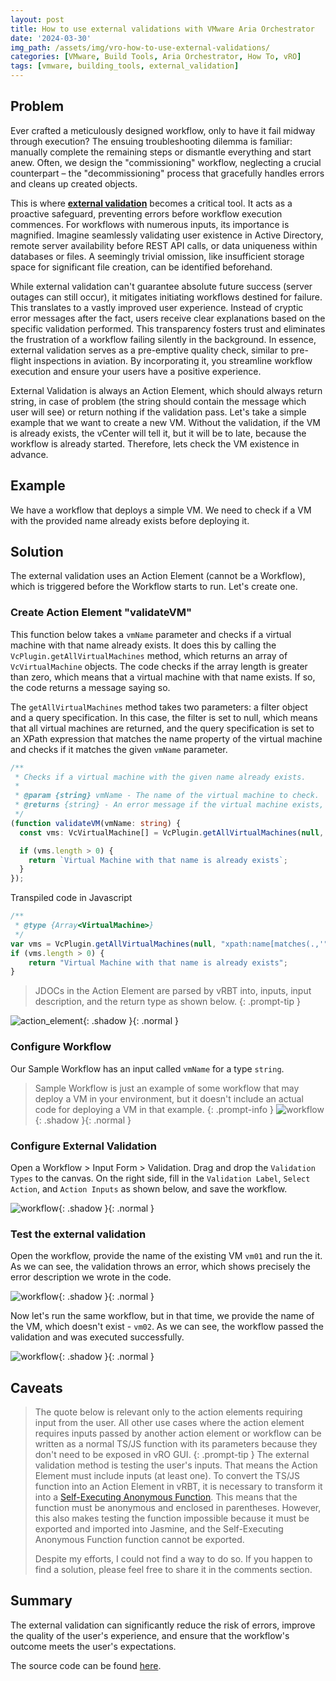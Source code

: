 ```yaml
---
layout: post
title: How to use external validations with VMware Aria Orchestrator
date: '2024-03-30'
img_path: /assets/img/vro-how-to-use-external-validations/
categories: [VMware, Build Tools, Aria Orchestrator, How To, vRO]
tags: [vmware, building_tools, external_validation]
---
```


## Problem

Ever crafted a meticulously designed workflow, only to have it fail midway through execution? The ensuing troubleshooting dilemma is familiar: manually complete the remaining steps or dismantle everything and start anew. Often, we design the "commissioning" workflow, neglecting a crucial counterpart – the "decommissioning" process that gracefully handles errors and cleans up created objects.

This is where **[external validation](https://docs.vmware.com/en/VMware-Aria-Automation/8.16/Using-Automation-Orchestrator/GUID-97313488-7EBA-45F3-9A5A-3732ACDADC32.html)** becomes a critical tool. It acts as a proactive safeguard, preventing errors before workflow execution commences. For workflows with numerous inputs, its importance is magnified. Imagine seamlessly validating user existence in Active Directory, remote server availability before REST API calls, or data uniqueness within databases or files. A seemingly trivial omission, like insufficient storage space for significant file creation, can be identified beforehand.

While external validation can't guarantee absolute future success (server outages can still occur), it mitigates initiating workflows destined for failure. This translates to a vastly improved user experience. Instead of cryptic error messages after the fact, users receive clear explanations based on the specific validation performed. This transparency fosters trust and eliminates the frustration of a workflow failing silently in the background.
In essence, external validation serves as a pre-emptive quality check, similar to pre-flight inspections in aviation. By incorporating it, you streamline workflow execution and ensure your users have a positive experience.

External Validation is always an Action Element, which should always return string, in case of problem (the string should contain the message which user will see) or return nothing if the validation pass.
Let's take a simple example that we want to create a new VM. Without the validation, if the VM is already exists, the vCenter will tell it, but it will be to late, because the workflow is already started. Therefore, lets check the VM existence in advance.

## Example

We have a workflow that deploys a simple VM. We need to check if a VM with the provided name already exists before deploying it.

## Solution

The external validation uses an Action Element (cannot be a Workflow), which is triggered before the Workflow starts to run. Let's create one.

### Create Action Element "validateVM"

This function below takes a `vmName` parameter and checks if a virtual machine with that name already exists. It does this by calling the `VcPlugin.getAllVirtualMachines` method, which returns an array of `VcVirtualMachine` objects. The code checks if the array length is greater than zero, which means that a virtual machine with that name exists. If so, the code returns a message saying so.

The `getAllVirtualMachines` method takes two parameters: a filter object and a query specification. In this case, the filter is set to null, which means that all virtual machines are returned, and the query specification is set to an XPath expression that matches the name property of the virtual machine and checks if it matches the given `vmName` parameter.

```typescript
/**
 * Checks if a virtual machine with the given name already exists.
 *
 * @param {string} vmName - The name of the virtual machine to check.
 * @returns {string} - An error message if the virtual machine exists, or undefined if it does not.
 */
(function validateVM(vmName: string) {
  const vms: VcVirtualMachine[] = VcPlugin.getAllVirtualMachines(null, `xpath:name[matches(.,'${vmName}')]`);

  if (vms.length > 0) {
    return `Virtual Machine with that name is already exists`;
  }
});
```

Transpiled code in Javascript

```javascript
/**
 * @type {Array<VirtualMachine>}
 */
var vms = VcPlugin.getAllVirtualMachines(null, "xpath:name[matches(.,'" + vmName + "')]");
if (vms.length > 0) {
    return "Virtual Machine with that name is already exists";
}
```

> JDOCs in the Action Element are parsed by vRBT into, inputs, input description, and the return type as shown below.
{: .prompt-tip }

![action_element](e62af892-258f-4dd5-92d4-bb5ec7b694d9.png){: .shadow }{: .normal }

### Configure Workflow

Our Sample Workflow has an input called `vmName` for a type `string`.
> Sample Workflow is just an example of some workflow that may deploy a VM in your environment, but it doesn't include an actual code for deploying a VM in that example.
{: .prompt-info }
![workflow](318637dc-753c-4b94-a9f0-1fc625101fe9.png){: .shadow }{: .normal }

### Configure External Validation

Open a Workflow > Input Form > Validation. Drag and drop the `Validation Types` to the canvas.
On the right side, fill in the `Validation Label`, `Select Action`, and `Action Inputs` as shown below, and save the workflow.

![workflow](b3d4f436-dfe6-480d-9f2d-5f13a863b643.png){: .shadow }{: .normal }

### Test the external validation

Open the workflow, provide the name of the existing VM `vm01` and run the it. As we can see, the validation throws an error, which shows precisely the error description we wrote in the code.

![workflow](38bd587a-f2be-4d81-af18-56a285a4193c.png){: .shadow }{: .normal }

Now let's run the same workflow, but in that time, we provide the name of the VM, which doesn't exist - `vm02`. As we can see, the workflow passed the validation and was executed successfully.

![workflow](71bdce0a-9499-4ca9-aef4-f82be3fa355e.png){: .shadow }{: .normal }

## Caveats

>The quote below is relevant only to the action elements requiring input from the user. All other use cases where the action element requires inputs passed by another action element or workflow can be written as a normal TS/JS function with its parameters because they don't need to be exposed in vRO GUI.
{: .prompt-tip }
> The external validation method is testing the user's inputs. That means the Action Element must include inputs (at least one). To convert the TS/JS function into an Action Element in vRBT, it is necessary to transform it into a [Self-Executing Anonymous Function](https://developer.mozilla.org/en-US/docs/Glossary/Self-Executing_Anonymous_Function). This means that the function must be anonymous and enclosed in parentheses. However, this also makes testing the function impossible because it must be exported and imported into Jasmine, and the Self-Executing Anonymous Function function cannot be exported.
>
> Despite my efforts, I could not find a way to do so. If you happen to find a solution, please feel free to share it in the comments section.

## Summary

The external validation can significantly reduce the risk of errors, improve the quality of the user's experience, and ensure that the workflow's outcome meets the user's expectations.

The source code can be found [here](https://github.com/unbreakabl3/vmware_aria_orchestrator_examples).
